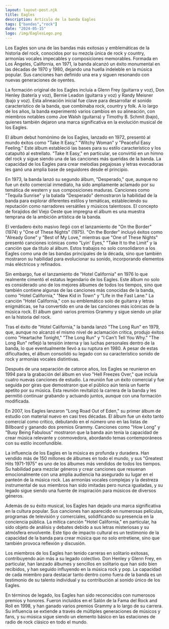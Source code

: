 ```yaml
---
layout: layout-post.njk
title: Eagles
description: Artículo de la banda Eagles
tags: ["bandas","rock"]
date: "2024-05-15"
logo: /img/EaglesLogo.png
---
```


Los Eagles son una de las bandas más exitosas y emblemáticas de la historia del rock, conocidos por su mezcla única de rock y country, armonías vocales impecables y composiciones memorables. Formada en Los Ángeles, California, en 1971, la banda alcanzó un éxito monumental en las décadas de 1970 y 1980, dejando una huella indeleble en la música popular. Sus canciones han definido una era y siguen resonando con nuevas generaciones de oyentes.

La formación original de los Eagles incluía a Glenn Frey (guitarra y voz), Don Henley (batería y voz), Bernie Leadon (guitarra y voz) y Randy Meisner (bajo y voz). Esta alineación inicial fue clave para desarrollar el sonido característico de la banda, que combinaba rock, country y folk. A lo largo de los años, la banda experimentó varios cambios en su alineación, con miembros notables como Joe Walsh (guitarra) y Timothy B. Schmit (bajo), quienes también dejaron una marca significativa en la evolución musical de los Eagles.

El álbum debut homónimo de los Eagles, lanzado en 1972, presentó al mundo éxitos como "Take It Easy," "Witchy Woman" y "Peaceful Easy Feeling." Este álbum estableció las bases para su estilo característico y los catapultó al estrellato. "Take It Easy," en particular, se convirtió en un himno del rock y sigue siendo una de las canciones más queridas de la banda. La capacidad de los Eagles para crear melodías pegajosas y letras evocadoras les ganó una amplia base de seguidores desde el principio.

En 1973, la banda lanzó su segundo álbum, "Desperado," que, aunque no fue un éxito comercial inmediato, ha sido ampliamente aclamado por su temática de western y sus composiciones maduras. Canciones como "Tequila Sunrise" y la balada "Desperado" demostraron la habilidad de la banda para explorar diferentes estilos y temáticas, estableciendo su reputación como narradores versátiles y músicos talentosos. El concepto de forajidos del Viejo Oeste que impregna el álbum es una muestra temprana de la ambición artística de la banda.

El verdadero éxito masivo llegó con el lanzamiento de "On the Border" (1974) y "One of These Nights" (1975). "On the Border" incluyó éxitos como "Already Gone" y "Best of My Love," mientras que "One of These Nights" presentó canciones icónicas como "Lyin' Eyes," "Take It to the Limit" y la canción que da título al álbum. Estos trabajos no solo consolidaron a los Eagles como una de las bandas principales de la década, sino que también mostraron su habilidad para evolucionar su sonido, incorporando elementos más eléctricos y refinados.

Sin embargo, fue el lanzamiento de "Hotel California" en 1976 lo que realmente cimentó el estatus legendario de los Eagles. Este álbum no solo es considerado uno de los mejores álbumes de todos los tiempos, sino que también contiene algunas de las canciones más conocidas de la banda, como "Hotel California," "New Kid in Town" y "Life in the Fast Lane." La canción "Hotel California," con su emblemático solo de guitarra y letras enigmáticas, se ha convertido en una de las canciones más icónicas de la música rock. El álbum ganó varios premios Grammy y sigue siendo un pilar en la historia del rock.

Tras el éxito de "Hotel California," la banda lanzó "The Long Run" en 1979, que, aunque no alcanzó el mismo nivel de aclamación crítica, produjo éxitos como "Heartache Tonight," "The Long Run" y "I Can't Tell You Why." "The Long Run" reflejó la tensión interna y las luchas personales dentro de la banda, lo que eventualmente llevó a su ruptura en 1980. A pesar de estas dificultades, el álbum consolidó su legado con su característico sonido de rock y armonías vocales distintivas.

Después de una separación de catorce años, los Eagles se reunieron en 1994 para la grabación del álbum en vivo "Hell Freezes Over," que incluía cuatro nuevas canciones de estudio. La reunión fue un éxito comercial y fue seguida por giras que demostraron que el público aún tenía un fuerte apetito por su música. Esta reunión revitalizó la carrera de la banda y les permitió continuar grabando y actuando juntos, aunque con una formación modificada.

En 2007, los Eagles lanzaron "Long Road Out of Eden," su primer álbum de estudio con material nuevo en casi tres décadas. El álbum fue un éxito tanto comercial como crítico, debutando en el número uno en las listas de Billboard y ganando dos premios Grammy. Canciones como "How Long" y "Busy Being Fabulous" mostraron que la banda aún tenía la capacidad de crear música relevante y conmovedora, abordando temas contemporáneos con su estilo inconfundible.

La influencia de los Eagles en la música es profunda y duradera. Han vendido más de 150 millones de álbumes en todo el mundo, y sus "Greatest Hits 1971-1975" es uno de los álbumes más vendidos de todos los tiempos. Su habilidad para mezclar géneros y crear canciones que resuenan emocionalmente con una amplia audiencia ha asegurado su lugar en el panteón de la música rock. Las armonías vocales complejas y la destreza instrumental de sus miembros han sido imitadas pero nunca igualadas, y su legado sigue siendo una fuente de inspiración para músicos de diversos géneros.

Además de su éxito musical, los Eagles han dejado una marca significativa en la cultura popular. Sus canciones han aparecido en numerosas películas, programas de televisión y comerciales, solidificando su presencia en la conciencia pública. La mítica canción "Hotel California," en particular, ha sido objeto de análisis y debates debido a sus letras misteriosas y su atmósfera envolvente. Este tipo de impacto cultural es un testimonio de la capacidad de la banda para crear música que no solo entretiene, sino que también provoca reflexión y discusión.

Los miembros de los Eagles han tenido carreras en solitario exitosas, contribuyendo aún más a su legado colectivo. Don Henley y Glenn Frey, en particular, han lanzado álbumes y sencillos en solitario que han sido bien recibidos, y han seguido influyendo en la música rock y pop. La capacidad de cada miembro para destacar tanto dentro como fuera de la banda es un testimonio de su talento individual y su contribución al sonido único de los Eagles.

En términos de legado, los Eagles han sido reconocidos con numerosos premios y honores. Fueron incluidos en el Salón de la Fama del Rock and Roll en 1998, y han ganado varios premios Grammy a lo largo de su carrera. Su influencia se extiende a través de múltiples generaciones de músicos y fans, y su música sigue siendo un elemento básico en las estaciones de radio de rock clásico en todo el mundo.
